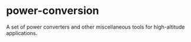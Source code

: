 # power-conversion
A set of power converters and other miscellaneous tools for high-altitude applications.

